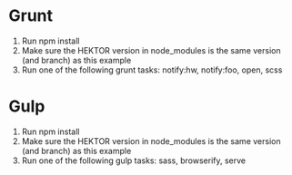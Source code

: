 # Grunt
1. Run npm install
2. Make sure the HEKTOR version in node_modules is the same version (and branch) as this example
3. Run one of the following grunt tasks: notify:hw, notify:foo, open, scss

# Gulp
1. Run npm install
2. Make sure the HEKTOR version in node_modules is the same version (and branch) as this example
3. Run one of the following gulp tasks: sass, browserify, serve